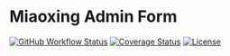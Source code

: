 # Miaoxing Admin Form

[![GitHub Workflow Status](https://img.shields.io/github/actions/workflow/status/miaoxing/mxjs-a-form/build.yml?style=flat-square)](https://github.com/miaoxing/mxjs-a-form/actions)
[![Coverage Status](https://img.shields.io/coveralls/miaoxing/mxjs-a-form.svg?style=flat-square)](https://coveralls.io/r/miaoxing/mxjs-a-form)
[![License](http://img.shields.io/badge/license-MIT-brightgreen.svg?style=flat-square)](http://www.opensource.org/licenses/MIT)
